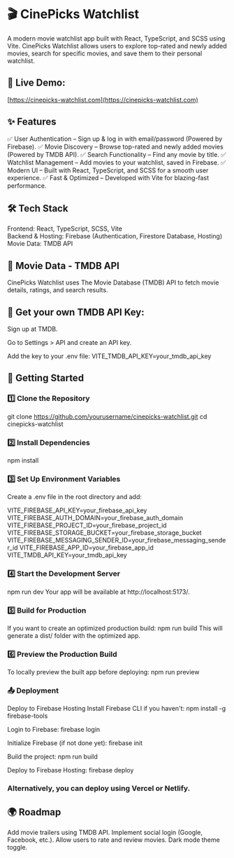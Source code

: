 # 🎬 CinePicks Watchlist
A modern movie watchlist app built with React, TypeScript, and SCSS using Vite. CinePicks Watchlist allows users to explore top-rated and newly added movies, search for specific movies, and save them to their personal watchlist.

## 🚀 Live Demo:
[https://cinepicks-watchlist.com](https://cinepicks-watchlist.com)

## ✨ Features
✅ User Authentication – Sign up & log in with email/password (Powered by Firebase).
✅ Movie Discovery – Browse top-rated and newly added movies (Powered by TMDB API).
✅ Search Functionality – Find any movie by title.
✅ Watchlist Management – Add movies to your watchlist, saved in Firebase.
✅ Modern UI – Built with React, TypeScript, and SCSS for a smooth user experience.
✅ Fast & Optimized – Developed with Vite for blazing-fast performance.

## 🛠️ Tech Stack
Frontend: React, TypeScript, SCSS, Vite <br>
Backend & Hosting: Firebase (Authentication, Firestore Database, Hosting) <br>
Movie Data: TMDB API <br>

## 🎥 Movie Data - TMDB API
CinePicks Watchlist uses The Movie Database (TMDB) API to fetch movie details, ratings, and search results.

## 📌 Get your own TMDB API Key:

Sign up at TMDB.

Go to Settings > API and create an API key.

Add the key to your .env file:
VITE_TMDB_API_KEY=your_tmdb_api_key


## 🚀 Getting Started
### 1️⃣ Clone the Repository
git clone https://github.com/yourusername/cinepicks-watchlist.git
cd cinepicks-watchlist


### 2️⃣ Install Dependencies
npm install


### 3️⃣ Set Up Environment Variables
Create a .env file in the root directory and add:

VITE_FIREBASE_API_KEY=your_firebase_api_key
VITE_FIREBASE_AUTH_DOMAIN=your_firebase_auth_domain
VITE_FIREBASE_PROJECT_ID=your_firebase_project_id
VITE_FIREBASE_STORAGE_BUCKET=your_firebase_storage_bucket
VITE_FIREBASE_MESSAGING_SENDER_ID=your_firebase_messaging_sender_id
VITE_FIREBASE_APP_ID=your_firebase_app_id
VITE_TMDB_API_KEY=your_tmdb_api_key


### 4️⃣ Start the Development Server
npm run dev
Your app will be available at http://localhost:5173/.


### 5️⃣ Build for Production
If you want to create an optimized production build:
npm run build
This will generate a dist/ folder with the optimized app.


### 6️⃣ Preview the Production Build
To locally preview the built app before deploying:
npm run preview


### 📤 Deployment
Deploy to Firebase Hosting
Install Firebase CLI if you haven't:
npm install -g firebase-tools

Login to Firebase:
firebase login

Initialize Firebase (if not done yet):
firebase init

Build the project:
npm run build

Deploy to Firebase Hosting:
firebase deploy

### Alternatively, you can deploy using Vercel or Netlify.


## 🌍 Roadmap
 Add movie trailers using TMDB API.
 Implement social login (Google, Facebook, etc.).
 Allow users to rate and review movies.
 Dark mode theme toggle.